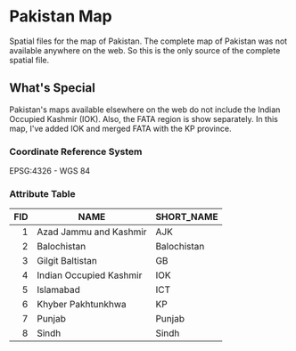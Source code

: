 # Pakistan Map
Spatial files for the map of Pakistan. The complete map of Pakistan was not available anywhere on the web. So this is the only source of the complete spatial file.

## What's Special
Pakistan's maps available elsewhere on the web do not include the Indian Occupied Kashmir (IOK). Also, the FATA region is show separately. In this map, I've added IOK and merged FATA with the KP province.

### Coordinate Reference System
EPSG:4326 - WGS 84

### Attribute Table
FID | NAME | SHORT_NAME |
| ---: | --- | --- |
| 1 | Azad Jammu and Kashmir | AJK |
| 2 | Balochistan | Balochistan |
| 3 | Gilgit Baltistan | GB |
| 4 | Indian Occupied Kashmir | IOK |
| 5 | Islamabad | ICT |
| 6 | Khyber Pakhtunkhwa | KP |
| 7 | Punjab | Punjab |
| 8 | Sindh | Sindh |
